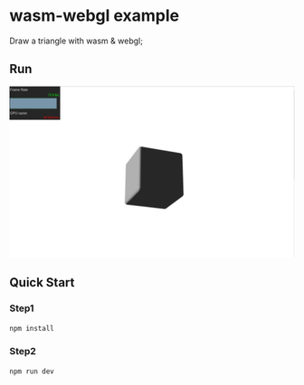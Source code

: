 # wasm-webgl example

Draw a triangle with wasm & webgl;

## Run

![example](screenshots/example.png)

## Quick Start

### Step1

```bash
npm install
```

### Step2

```bash
npm run dev
```
